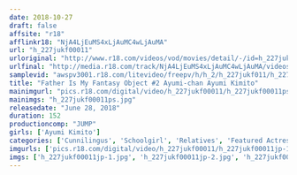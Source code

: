 ```yaml
---
date: 2018-10-27
draft: false
affsite: "r18"
afflinkr18: "NjA4LjEuMS4xLjAuMC4wLjAuMA"
url: "h_227jukf00011"
urloriginal: "http://www.r18.com/videos/vod/movies/detail/-/id=h_227jukf00011"
urlfinal: "http://media.r18.com/track/NjA4LjEuMS4xLjAuMC4wLjAuMA/videos/vod/movies/detail/-/id=h_227jukf00011"
samplevid: "awspv3001.r18.com/litevideo/freepv/h/h_2/h_227jukf011/h_227jukf011_dmb_w.mp4"
title: "Father Is My Fantasy Object #2 Ayumi-chan Ayumi Kimito"
mainimgurl: "pics.r18.com/digital/video/h_227jukf00011/h_227jukf00011ps.jpg"
mainimgs: "h_227jukf00011ps.jpg"
releasedate: "June 28, 2018"
duration: 152
productioncomp: "JUMP"
girls: ['Ayumi Kimito']
categories: ['Cunnilingus', 'Schoolgirl', 'Relatives', 'Featured Actress', 'Creampie', 'Hi-Def']
imgurls: ['pics.r18.com/digital/video/h_227jukf00011/h_227jukf00011jp-1.jpg', 'pics.r18.com/digital/video/h_227jukf00011/h_227jukf00011jp-2.jpg', 'pics.r18.com/digital/video/h_227jukf00011/h_227jukf00011jp-3.jpg', 'pics.r18.com/digital/video/h_227jukf00011/h_227jukf00011jp-4.jpg', 'pics.r18.com/digital/video/h_227jukf00011/h_227jukf00011jp-5.jpg', 'pics.r18.com/digital/video/h_227jukf00011/h_227jukf00011jp-6.jpg', 'pics.r18.com/digital/video/h_227jukf00011/h_227jukf00011jp-7.jpg', 'pics.r18.com/digital/video/h_227jukf00011/h_227jukf00011jp-8.jpg', 'pics.r18.com/digital/video/h_227jukf00011/h_227jukf00011jp-9.jpg', 'pics.r18.com/digital/video/h_227jukf00011/h_227jukf00011jp-10.jpg', 'pics.r18.com/digital/video/h_227jukf00011/h_227jukf00011jp-11.jpg', 'pics.r18.com/digital/video/h_227jukf00011/h_227jukf00011jp-12.jpg', 'pics.r18.com/digital/video/h_227jukf00011/h_227jukf00011jp-13.jpg', 'pics.r18.com/digital/video/h_227jukf00011/h_227jukf00011jp-14.jpg', 'pics.r18.com/digital/video/h_227jukf00011/h_227jukf00011jp-15.jpg', 'pics.r18.com/digital/video/h_227jukf00011/h_227jukf00011jp-16.jpg', 'pics.r18.com/digital/video/h_227jukf00011/h_227jukf00011jp-17.jpg', 'pics.r18.com/digital/video/h_227jukf00011/h_227jukf00011jp-18.jpg', 'pics.r18.com/digital/video/h_227jukf00011/h_227jukf00011jp-19.jpg', 'pics.r18.com/digital/video/h_227jukf00011/h_227jukf00011jp-20.jpg']
imgs: ['h_227jukf00011jp-1.jpg', 'h_227jukf00011jp-2.jpg', 'h_227jukf00011jp-3.jpg', 'h_227jukf00011jp-4.jpg', 'h_227jukf00011jp-5.jpg', 'h_227jukf00011jp-6.jpg', 'h_227jukf00011jp-7.jpg', 'h_227jukf00011jp-8.jpg', 'h_227jukf00011jp-9.jpg', 'h_227jukf00011jp-10.jpg', 'h_227jukf00011jp-11.jpg', 'h_227jukf00011jp-12.jpg', 'h_227jukf00011jp-13.jpg', 'h_227jukf00011jp-14.jpg', 'h_227jukf00011jp-15.jpg', 'h_227jukf00011jp-16.jpg', 'h_227jukf00011jp-17.jpg', 'h_227jukf00011jp-18.jpg', 'h_227jukf00011jp-19.jpg', 'h_227jukf00011jp-20.jpg']
---
```

